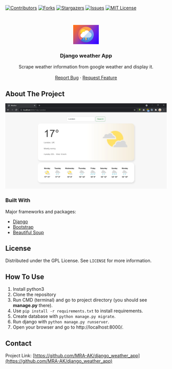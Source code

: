 [![Contributors][contributors-shield]][contributors-url]
[![Forks][forks-shield]][forks-url]
[![Stargazers][stars-shield]][stars-url]
[![Issues][issues-shield]][issues-url]
[![MIT License][license-shield]][license-url]
<!-- [![LinkedIn][linkedin-shield]][linkedin-url] -->



<!-- PROJECT LOGO -->
<br />
<p align="center">
  <a href="#">
    <img src="logo.png" alt="Logo" width="80" height="60">
  </a>

  <h3 align="center">Django weather App</h3>

  <p align="center">
    Scrape weather information from google weather and display it.
    <br />
    <br />
    <a href="https://github.com/MRA-AK/django_weather_app/issues">Report Bug</a>
    ·
    <a href="https://github.com/MRA-AK/django_weather_app/issues">Request Feature</a>
  </p>
</p>


<!-- ABOUT THE PROJECT -->
## About The Project

[![Django Weather][product-screenshot]]()


### Built With

Major frameworks and packages:
* [Django](https://www.djangoproject.com/)
* [Bootstrap](https://getbootstrap.com)
* [Beautiful Soup](https://beautiful-soup-4.readthedocs.io/)


<!-- LICENSE -->
## License

Distributed under the GPL License. See `LICENSE` for more information.


## How To Use
1. Install python3
2. Clone the repository
3. Run CMD (terminal) and go to project directory (you should see **manage.py** there).
4. Use `pip install -r requirements.txt` to install requirements.
5. Create database with `python manage.py migrate`.
6. Run django with `python manage.py runserver`.
7. Open your browser and go to http://localhost:8000/.


<!-- CONTACT -->
## Contact

Project Link: [https://github.com/MRA-AK/django_weather_app](https://github.com/MRA-AK/django_weather_app)



<!-- MARKDOWN LINKS & IMAGES -->
<!-- https://www.markdownguide.org/basic-syntax/#reference-style-links -->
[contributors-shield]: https://img.shields.io/github/contributors/mra-ak/django_weather_app.svg?style=for-the-badge
[contributors-url]: https://github.com/MRA-AK/django_weather_app/graphs/contributors
[forks-shield]: https://img.shields.io/github/forks/mra-ak/django_weather_app.svg?style=for-the-badge
[forks-url]: https://github.com/MRA-AK/django_weather_app/network/members
[stars-shield]: https://img.shields.io/github/stars/mra-ak/django_weather_app.svg?style=for-the-badge
[stars-url]: django_weather_app
[issues-shield]: https://img.shields.io/github/issues/mra-ak/django_weather_app.svg?style=for-the-badge
[issues-url]: https://github.com/mra-ak/django_weather_app/issues
[license-shield]: https://img.shields.io/github/license/mra-ak/django_weather_app.svg?style=for-the-badge
[license-url]: https://github.com/MRA-AK/django_weather_app/blob/main/LICENSE
[linkedin-shield]: https://img.shields.io/badge/-LinkedIn-black.svg?style=for-the-badge&logo=linkedin&colorB=555
[linkedin-url]: https://www.linkedin.com/in/mohammad-reza-akbari-204b0b12b/
[product-screenshot]: screenshot.jpg
